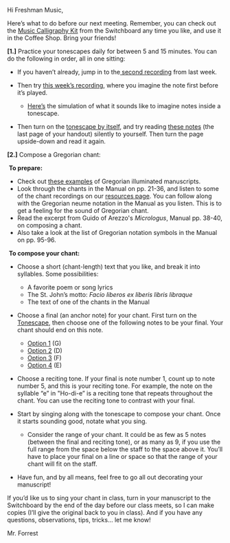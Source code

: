 Hi Freshman Music,

Here’s what to do before our next meeting. Remember, you can check out the [Music Calligraphy Kit](https://davidforrest.github.io/FR_Music/resources/calligraphy_kit.html) from the Switchboard any time you like, and use it in the Coffee Shop. Bring your friends!



**[1.]** Practice your tonescapes daily for between 5 and 15 minutes. You can do the following in order, all in one sitting:

- If you haven’t already, jump in to the[ second recording](https://davidforrest.github.io/FR_Music/resources/tonescapes_2.mp3) from last week.

- Then try [this week’s recording](https://davidforrest.github.io/FR_Music/resources/tonescapes_3.mp3), where you imagine the note first before it’s played.

  - [Here’s](https://davidforrest.github.io/FR_Music/resources/inside_a_tonescape.mp3) the simulation of what it sounds like to imagine notes inside a tonescape.

- Then turn on the [tonescape by itself](https://davidforrest.github.io/FR_Music/resources/tonescapes_0.mp3), and try reading [these notes](https://davidforrest.github.io/FR_Music/resources/reading_imagery_1.pdf) (the last page of your handout) silently to yourself. Then turn the page upside-down and read it again.

  

**[2.]** Compose a Gregorian chant:

​	**To prepare:**

- Check out [these examples](https://davidforrest.github.io/FR_Music/resources/gregorian_notation_examples.pdf) of Gregorian illuminated manuscripts.
- Look through the chants in the Manual on pp. 21-36, and listen to some of the chant recordings on our [resources page](https://davidforrest.github.io/FR_Music/#week-2). You can follow along with the Gregorian neume notation in the Manual as you listen. This is to get a feeling for the sound of Gregorian chant.
- Read the excerpt from Guido of Arezzo's *Micrologus*, Manual pp. 38-40, on composing a chant.
- Also take a look at the list of Gregorian notation symbols in the Manual on pp. 95-96.



​	**To compose your chant:**

- Choose a short (chant-length) text that you like, and break it into syllables. Some possibilities:

  - A favorite poem or song lyrics
  - The St. John’s motto: *Facio liberos ex liberis libris libraque*
  - The text of one of the chants in the Manual

- Choose a final (an anchor note) for your chant. First turn on the [Tonescape](https://davidforrest.github.io/FR_Music/resources/tonescapes_0.mp3), then choose one of the following notes to be your final. Your chant should end on this note.

  - [Option 1](https://szynalski.com/tone#G3,v0.75) (G)
  - [Option 2](https://www.szynalski.com/tone-generator/#D3,v0.75) (D)
  - [Option 3](https://szynalski.com/tone#F3,v0.75) (F)
  - [Option 4](https://szynalski.com/tone#E3,v0.75) (E)

- Choose a reciting tone. If your final is note number 1, count up to note number 5, and this is your reciting tone. For example, the note on the syllable “e” in "Ho-di-e” is a reciting tone that repeats throughout the chant. You can use the reciting tone to contrast with your final.

- Start by singing along with the tonescape to compose your chant. Once it starts sounding good, notate what you sing.

  - Consider the range of your chant. It could be as few as 5 notes (between the final and reciting tone), or as many as 9, if you use the full range from the space below the staff to the space above it. You’ll have to place your final on a line or space so that the range of your chant will fit on the staff. 

- Have fun, and by all means, feel free to go all out decorating your manuscript!



If you’d like us to sing your chant in class, turn in your manuscript to the Switchboard by the end of the day before our class meets, so I can make copies (I’ll give the original back to you in class). And if you have any questions, observations, tips, tricks… let me know!

Mr. Forrest